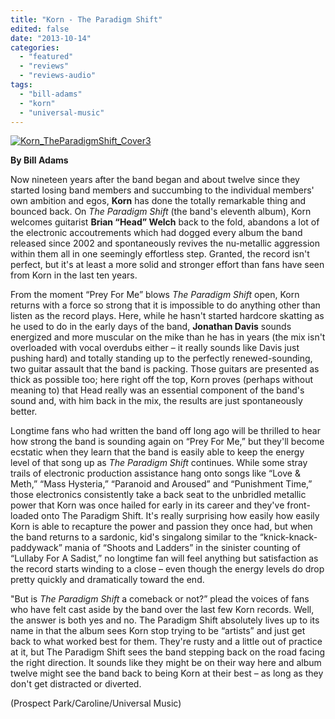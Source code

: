 ```yaml
---
title: "Korn - The Paradigm Shift"
edited: false
date: "2013-10-14"
categories:
  - "featured"
  - "reviews"
  - "reviews-audio"
tags:
  - "bill-adams"
  - "korn"
  - "universal-music"
---
```


[![Korn_TheParadigmShift_Cover3](http://www.hellbound.ca/wp-content/uploads/2013/10/Korn_TheParadigmShift_Cover3-290x290.jpg)](http://www.hellbound.ca/wp-content/uploads/2013/10/Korn_TheParadigmShift_Cover3.jpg)

**By Bill Adams**

Now nineteen years after the band began and about twelve since they started losing band members and succumbing to the individual members' own ambition and egos, **Korn** has done the totally remarkable thing and bounced back. On _The Paradigm Shift_ (the band's eleventh album), Korn welcomes guitarist **Brian “Head” Welch** back to the fold, abandons a lot of the electronic accoutrements which had dogged every album the band released since 2002 and spontaneously revives the nu-metallic aggression within them all in one seemingly effortless step. Granted, the record isn't perfect, but it's at least a more solid and stronger effort than fans have seen from Korn in the last ten years.

From the moment “Prey For Me” blows _The Paradigm Shift_ open, Korn returns with a force so strong that it is impossible to do anything other than listen as the record plays. Here, while he hasn't started hardcore skatting as he used to do in the early days of the band, **Jonathan Davis** sounds energized and more muscular on the mike than he has in years (the mix isn't overloaded with vocal overdubs either – it really sounds like Davis just pushing hard) and totally standing up to the perfectly renewed-sounding, two guitar assault that the band is packing. Those guitars are presented as thick as possible too; here right off the top, Korn proves (perhaps without meaning to) that Head really was an essential component of the band's sound and, with him back in the mix, the results are just spontaneously better.

Longtime fans who had written the band off long ago will be thrilled to hear how strong the band is sounding again on “Prey For Me,” but they'll become ecstatic when they learn that the band is easily able to keep the energy level of that song up as _The Paradigm Shift_ continues. While some stray trails of electronic production assistance hang onto songs like “Love & Meth,” “Mass Hysteria,” “Paranoid and Aroused” and “Punishment Time,” those electronics consistently take a back seat to the unbridled metallic power that Korn was once hailed for early in its career and they've front-loaded onto The Paradigm Shift. It's really surprising how easily how easily Korn is able to recapture the power and passion they once had, but when the band returns to a sardonic, kid's singalong similar to the “knick-knack-paddywack” mania of “Shoots and Ladders” in the sinister counting of “Lullaby For A Sadist,” no longtime fan will feel anything but satisfaction as the record starts winding to a close – even though the energy levels do drop pretty quickly and dramatically toward the end.

"But is _The Paradigm Shift_ a comeback or not?” plead the voices of fans who have felt cast aside by the band over the last few Korn records. Well, the answer is both yes and no. The Paradigm Shift absolutely lives up to its name in that the album sees Korn stop trying to be “artists” and just get back to what worked best for them. They're rusty and a little out of practice at it, but The Paradigm Shift sees the band stepping back on the road facing the right direction. It sounds like they might be on their way here and album twelve might see the band back to being Korn at their best – as long as they don't get distracted or diverted.

(Prospect Park/Caroline/Universal Music)

